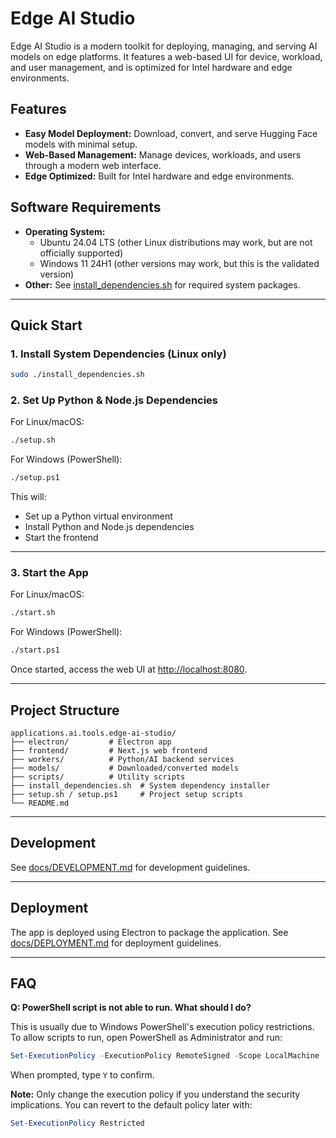 


# Edge AI Studio

Edge AI Studio is a modern toolkit for deploying, managing, and serving AI models on edge platforms. It features a web-based UI for device, workload, and user management, and is optimized for Intel hardware and edge environments.


## Features

- **Easy Model Deployment:** Download, convert, and serve Hugging Face models with minimal setup.
- **Web-Based Management:** Manage devices, workloads, and users through a modern web interface.
- **Edge Optimized:** Built for Intel hardware and edge environments.


## Software Requirements

- **Operating System:**
  - Ubuntu 24.04 LTS (other Linux distributions may work, but are not officially supported)
  - Windows 11 24H1 (other versions may work, but this is the validated version)
- **Other:** See [install_dependencies.sh](install_dependencies.sh) for required system packages.

---


## Quick Start

### 1. Install System Dependencies (Linux only)

```bash
sudo ./install_dependencies.sh
```

### 2. Set Up Python & Node.js Dependencies

For Linux/macOS:
```bash
./setup.sh
```
For Windows (PowerShell):
```bash
./setup.ps1
```

This will:
- Set up a Python virtual environment
- Install Python and Node.js dependencies
- Start the frontend

---

### 3. Start the App
For Linux/macOS:
```bash
./start.sh
```
For Windows (PowerShell):
```bash
./start.ps1
```

Once started, access the web UI at [http://localhost:8080](http://localhost:8080).

---


## Project Structure

```
applications.ai.tools.edge-ai-studio/
├── electron/         # Electron app
├── frontend/         # Next.js web frontend
├── workers/          # Python/AI backend services
├── models/           # Downloaded/converted models
├── scripts/          # Utility scripts
├── install_dependencies.sh  # System dependency installer
├── setup.sh / setup.ps1     # Project setup scripts
└── README.md
```

---


## Development

See [docs/DEVELOPMENT.md](docs/DEVELOPMENT.md) for development guidelines.

---


## Deployment

The app is deployed using Electron to package the application.
See [docs/DEPLOYMENT.md](docs/DEPLOYMENT.md) for deployment guidelines.

---


## FAQ

**Q: PowerShell script is not able to run. What should I do?**

This is usually due to Windows PowerShell's execution policy restrictions. To allow scripts to run, open PowerShell as Administrator and run:

```powershell
Set-ExecutionPolicy -ExecutionPolicy RemoteSigned -Scope LocalMachine
```

When prompted, type `Y` to confirm.

**Note:** Only change the execution policy if you understand the security implications. You can revert to the default policy later with:

```powershell
Set-ExecutionPolicy Restricted
```